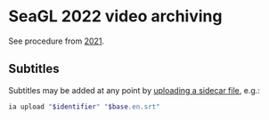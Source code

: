 # SeaGL 2022 video archiving

See procedure from [2021](../2021VideoArchiving/README.md).

## Subtitles

Subtitles may be added at any point by [uploading a sidecar file](https://blog.archive.org/2009/06/16/archive-supports-subtitles-now/), e.g.:

```bash
ia upload "$identifier" "$base.en.srt"
```
